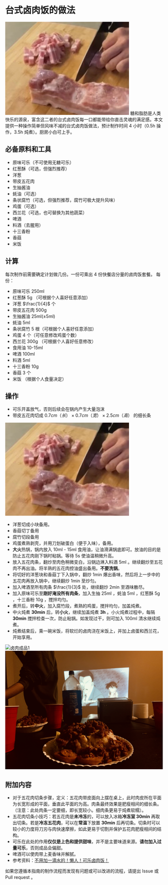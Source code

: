 # 台式卤肉饭的做法
![卤肉饭成品](./1.jpg)
糖和脂肪是人类快乐的源泉，富含这二者的台式卤肉饭每一口都能带给你直击灵魂的满足感。本文提供一种操作简单但风味不减的台式卤肉饭做法，预计制作时间 4 小时（0.5h 操作，3.5h 炖煮）。厨房小白可上手。
## 必备原料和工具

- 原味可乐（不可使用无糖可乐）
- 红葱酥（可选，但强烈推荐）
- 洋葱
- 带皮五花肉
- 生抽酱油
- 蚝油（可选）
- 条状腐竹（可选，但强烈推荐，腐竹可极大提升风味）
- 鸡蛋（可选）
- 西兰花（可选，也可替换为其他蔬菜）
- 啤酒
- 料酒（去腥用）
- 十三香粉
- 香菇
- 米饭

## 计算
每次制作前需要确定计划做几份。一份可乘出 4 份快餐店分量的卤肉饭套餐。
每份：

- 原味可乐 250ml
- 红葱酥 5g （可根据个人喜好任意添加）
- 洋葱 $\frac{1}{4}$ 个
- 带皮五花肉 500g
- 生抽酱油 25ml($\pm$5ml)
- 蚝油 5ml
- 条状腐竹 5 根（可根据个人喜好任意添加）
- 鸡蛋 4 个（可任意修改鸡蛋个数）
- 西兰花 300g （可根据个人喜好任意修改）
- 食用油 10-15ml
- 啤酒 100ml
- 料酒 5ml
- 十三香粉 10g
- 香菇 3 个
- 米饭 （根据个人食量决定）

## 操作
- 可乐开盖放气，否则后续会在锅内产生大量泡沫
- 带皮五花肉切成 $0.7cm（长）\times 0.7cm（宽） \times 2.5cm（高）$ 的细长条

![肉条示例](./3.jpg)

- 洋葱切成小块备用。
- 香菇切丁备用
- 腐竹切段备用
- 鸡蛋煮熟剥壳，并用刀划破蛋白（便于入味），备用。
- **大火**热锅，锅内放入 10ml - 15ml 食用油，让油滑满锅底即可。放油的目的是防止五花肉刚下锅时粘锅。等待 5s 使油温稍微升高。
- 放入五花肉条，翻炒至肉色稍微变白，沿锅边淋入料酒 5ml 。继续翻炒至五花肉不再出油。将半熟的五花肉控油盛出备用。**不要洗锅**。
- 将切好的洋葱块和香菇丁下入锅中，翻炒 1min 爆出香味，然后将上一步中的五花肉再放入锅中，继续翻炒 1min 至炒匀。
- 加入啤酒至所有肉条 $\frac{1}{3}$ 处，继续翻炒 2min 至酒味散尽。
- 加入原味可乐至**刚好淹没所有肉条**，加入生抽 25ml ，蚝油 5ml ，红葱酥 5g ，十三香粉 10g ，搅拌均匀。
- 煮开后，转**中火**，加入腐竹段，煮熟的鸡蛋，搅拌均匀，加盖炖煮。
- 中火炖煮 **30min** 后，转**小火**，继续加盖炖煮 **3h** 。小火炖煮过程中，每隔 **30min** 搅拌检查一次，防止粘锅。如发现过干，则可加入 100ml 清水继续炖煮。
- 炖煮结束后，乘一碗米饭，将软烂的卤肉浇在米饭上，并加上卤蛋和西兰花，开始享用。

![卤肉成品1](./2.jpg)
![卤肉成品2](./4.jpg)
## 附加内容

- 对于五花肉切条步骤，定义：五花肉带皮面向上摆在桌上，此时肉皮所在平面为长宽形成的平面，垂直此平面的为高。肉条最终效果是肥瘦相间的细长条。（注意：此处肉条一定要细，即长宽较小。细肉条更易于炖煮软糯）。
- 五花肉切条小技巧：若五花肉是**未冷冻**的，可以放入冰箱**冷冻室 30min** 再取出切条。若是**冷冻五花肉**，可以在**常温**下放置 **30min** 后再切条。切条时可以较小的力度将刀刃与肉快速摩擦，如此更易于切割并保护五花肉肥瘦相间的结构。
- 可乐在此处的作用**仅仅是上色和提供甜味**，并不是主要味道来源。**请勿加入过量可乐**，否则成品会偏甜。
- 啤酒可以使肉带上麦香味并解腻。
- 参考资料：[不用加一滴水的！懒人！可乐卤肉饭！](https://www.bilibili.com/video/BV1kA4y1D7vT)

如果您遵循本指南的制作流程而发现有问题或可以改进的流程，请提出 Issue 或 Pull request 。